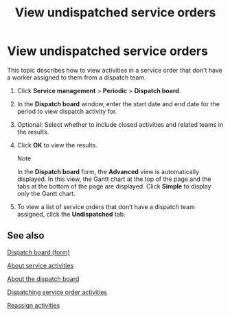 ﻿---
title: View undispatched service orders
TOCTitle: View undispatched service orders
ms:assetid: c7c5f14a-16db-4356-b915-acbfda7c1cac
ms:mtpsurl: https://technet.microsoft.com/en-us/library/Gg213646(v=AX.60)
ms:contentKeyID: 62629949
ms.date: 07/28/2014
mtps_version: v=AX.60
_tocRel: gg213684(v=ax.60)/toc.json
---

# View undispatched service orders 




This topic describes how to view activities in a service order that don’t have a worker assigned to them from a dispatch team.

1.  Click **Service management** \> **Periodic** \> **Dispatch board**.

2.  In the **Dispatch board** window, enter the start date and end date for the period to view dispatch activity for.

3.  Optional: Select whether to include closed activities and related teams in the results.

4.  Click **OK** to view the results.
    

    > [!NOTE]
    > <P>In the <STRONG>Dispatch board</STRONG> form, the <STRONG>Advanced</STRONG> view is automatically displayed. In this view, the Gantt chart at the top of the page and the tabs at the bottom of the page are displayed. Click <STRONG>Simple</STRONG> to display only the Gantt chart.</P>



5.  To view a list of service orders that don’t have a dispatch team assigned, click the **Undispatched** tab.

## See also

[Dispatch board (form)](https://technet.microsoft.com/en-us/library/hh242789\(v=ax.60\))

[About service activities](about-service-activities.md)

[About the dispatch board](about-the-dispatch-board.md)

[Dispatching service order activities](dispatching-service-order-activities.md)

[Reassign activities](reassign-activities.md)

  


